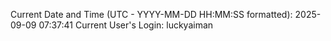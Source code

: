 Current Date and Time (UTC - YYYY-MM-DD HH:MM:SS formatted): 2025-09-09 07:37:41
Current User's Login: luckyaiman

